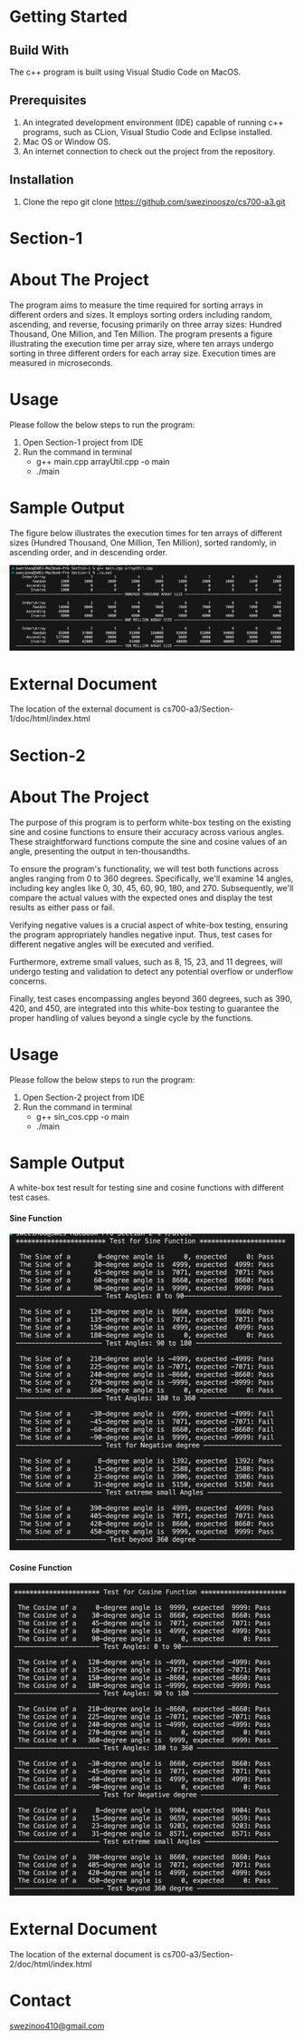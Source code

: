 # Getting Started

## Build With
The c++ program is built using Visual Studio Code on MacOS.

## Prerequisites 
1. An integrated development environment (IDE) capable of running c++ programs, such as CLion, Visual Studio Code and Eclipse installed.
2. Mac OS or Window OS.
3. An internet connection to check out the project from the repository.

## Installation
1. Clone the repo
    git clone https://github.com/swezinooszo/cs700-a3.git

# Section-1
# About The Project

The program aims to measure the time required for sorting arrays in different orders and sizes. It employs sorting orders including random, ascending, and reverse, focusing primarily on three array sizes: Hundred Thousand, One Million, and Ten Million. The program presents a figure illustrating the execution time per array size, where ten arrays undergo sorting in three different orders for each array size. Execution times are measured in microseconds.

# Usage
Please follow the below steps to run the program:
 
1. Open Section-1 project from IDE
2. Run the command in terminal 
    - g++ main.cpp arrayUtil.cpp -o main
    - ./main
  
# Sample Output
The figure below illustrates the execution times for ten arrays of different sizes (Hundred Thousand, One Million, Ten Million), sorted randomly, in ascending order, and in descending order.

![figure](./Section-1/screenshot/test_sample.png)

# External Document
The location of the external document is cs700-a3/Section-1/doc/html/index.html

# Section-2
# About The Project

The purpose of this program is to perform white-box testing on the existing sine and cosine functions to ensure their accuracy across various angles. These straightforward functions compute the sine and cosine values of an angle, presenting the output in ten-thousandths.

To ensure the program's functionality, we will test both functions across angles ranging from 0 to 360 degrees. Specifically, we'll examine 14 angles, including key angles like 0, 30, 45, 60, 90, 180, and 270. Subsequently, we'll compare the actual values with the expected ones and display the test results as either pass or fail.

Verifying negative values is a crucial aspect of white-box testing, ensuring the program appropriately handles negative input. Thus, test cases for different negative angles will be executed and verified.

Furthermore, extreme small values, such as 8, 15, 23, and 11 degrees, will undergo testing and validation to detect any potential overflow or underflow concerns.

Finally, test cases encompassing angles beyond 360 degrees, such as 390, 420, and 450, are integrated into this white-box testing to guarantee the proper handling of values beyond a single cycle by the functions.

# Usage
Please follow the below steps to run the program:
 
1. Open Section-2 project from IDE
2. Run the command in terminal 
    - g++ sin_cos.cpp -o main
    - ./main
  
# Sample Output
A white-box test result for testing sine and cosine functions with different test cases.

#### Sine Function

![sine](./Section-2/screenshots/whitebox-test-sine.png)

#### Cosine Function

![cosine](./Section-2/screenshots/whitebox-test-cosine.png)


# External Document
The location of the external document is cs700-a3/Section-2/doc/html/index.html

# Contact
swezinoo410@gmail.com